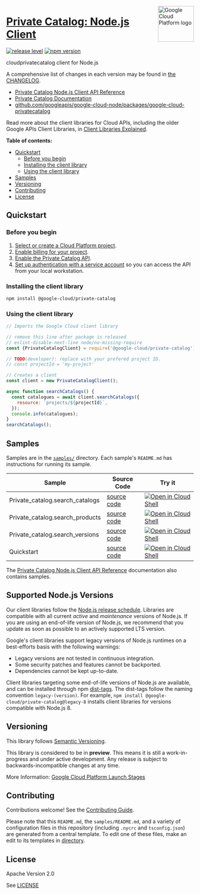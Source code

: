 [//]: # "This README.md file is auto-generated, all changes to this file will be lost."
[//]: # "To regenerate it, use `python -m synthtool`."
<img src="https://avatars2.githubusercontent.com/u/2810941?v=3&s=96" alt="Google Cloud Platform logo" title="Google Cloud Platform" align="right" height="96" width="96"/>

# [Private Catalog: Node.js Client](https://github.com/googleapis/google-cloud-node/tree/main/packages/google-cloud-privatecatalog)

[![release level](https://img.shields.io/badge/release%20level-preview-yellow.svg?style=flat)](https://cloud.google.com/terms/launch-stages)
[![npm version](https://img.shields.io/npm/v/@google-cloud/private-catalog.svg)](https://www.npmjs.org/package/@google-cloud/private-catalog)




cloudprivatecatalog client for Node.js


A comprehensive list of changes in each version may be found in
[the CHANGELOG](https://github.com/googleapis/google-cloud-node/tree/main/packages/google-cloud-privatecatalog/CHANGELOG.md).

* [Private Catalog Node.js Client API Reference][client-docs]
* [Private Catalog Documentation][product-docs]
* [github.com/googleapis/google-cloud-node/packages/google-cloud-privatecatalog](https://github.com/googleapis/google-cloud-node/tree/main/packages/google-cloud-privatecatalog)

Read more about the client libraries for Cloud APIs, including the older
Google APIs Client Libraries, in [Client Libraries Explained][explained].

[explained]: https://cloud.google.com/apis/docs/client-libraries-explained

**Table of contents:**


* [Quickstart](#quickstart)
  * [Before you begin](#before-you-begin)
  * [Installing the client library](#installing-the-client-library)
  * [Using the client library](#using-the-client-library)
* [Samples](#samples)
* [Versioning](#versioning)
* [Contributing](#contributing)
* [License](#license)

## Quickstart

### Before you begin

1.  [Select or create a Cloud Platform project][projects].
1.  [Enable billing for your project][billing].
1.  [Enable the Private Catalog API][enable_api].
1.  [Set up authentication with a service account][auth] so you can access the
    API from your local workstation.

### Installing the client library

```bash
npm install @google-cloud/private-catalog
```


### Using the client library

```javascript
// Imports the Google Cloud client library

// remove this line after package is released
// eslint-disable-next-line node/no-missing-require
const {PrivateCatalogClient} = require('@google-cloud/private-catalog');

// TODO(developer): replace with your prefered project ID.
// const projectId = 'my-project'

// Creates a client
const client = new PrivateCatalogClient();

async function searchCatalogs() {
  const catalogues = await client.searchCatalogs({
    resource: `projects/${projectId}`,
  });
  console.info(catalogues);
}
searchCatalogs();

```



## Samples

Samples are in the [`samples/`](https://github.com/googleapis/google-cloud-node/tree/main/packages/google-cloud-privatecatalog/samples) directory. Each sample's `README.md` has instructions for running its sample.

| Sample                      | Source Code                       | Try it |
| --------------------------- | --------------------------------- | ------ |
| Private_catalog.search_catalogs | [source code](https://github.com/googleapis/google-cloud-node/blob/main/packages/google-cloud-privatecatalog/samples/generated/v1beta1/private_catalog.search_catalogs.js) | [![Open in Cloud Shell][shell_img]](https://console.cloud.google.com/cloudshell/open?git_repo=https://github.com/googleapis/google-cloud-node&page=editor&open_in_editor=packages/google-cloud-privatecatalog/samples/generated/v1beta1/private_catalog.search_catalogs.js,packages/google-cloud-privatecatalog/samples/README.md) |
| Private_catalog.search_products | [source code](https://github.com/googleapis/google-cloud-node/blob/main/packages/google-cloud-privatecatalog/samples/generated/v1beta1/private_catalog.search_products.js) | [![Open in Cloud Shell][shell_img]](https://console.cloud.google.com/cloudshell/open?git_repo=https://github.com/googleapis/google-cloud-node&page=editor&open_in_editor=packages/google-cloud-privatecatalog/samples/generated/v1beta1/private_catalog.search_products.js,packages/google-cloud-privatecatalog/samples/README.md) |
| Private_catalog.search_versions | [source code](https://github.com/googleapis/google-cloud-node/blob/main/packages/google-cloud-privatecatalog/samples/generated/v1beta1/private_catalog.search_versions.js) | [![Open in Cloud Shell][shell_img]](https://console.cloud.google.com/cloudshell/open?git_repo=https://github.com/googleapis/google-cloud-node&page=editor&open_in_editor=packages/google-cloud-privatecatalog/samples/generated/v1beta1/private_catalog.search_versions.js,packages/google-cloud-privatecatalog/samples/README.md) |
| Quickstart | [source code](https://github.com/googleapis/google-cloud-node/blob/main/packages/google-cloud-privatecatalog/samples/quickstart.js) | [![Open in Cloud Shell][shell_img]](https://console.cloud.google.com/cloudshell/open?git_repo=https://github.com/googleapis/google-cloud-node&page=editor&open_in_editor=packages/google-cloud-privatecatalog/samples/quickstart.js,packages/google-cloud-privatecatalog/samples/README.md) |



The [Private Catalog Node.js Client API Reference][client-docs] documentation
also contains samples.

## Supported Node.js Versions

Our client libraries follow the [Node.js release schedule](https://github.com/nodejs/release#release-schedule).
Libraries are compatible with all current _active_ and _maintenance_ versions of
Node.js.
If you are using an end-of-life version of Node.js, we recommend that you update
as soon as possible to an actively supported LTS version.

Google's client libraries support legacy versions of Node.js runtimes on a
best-efforts basis with the following warnings:

* Legacy versions are not tested in continuous integration.
* Some security patches and features cannot be backported.
* Dependencies cannot be kept up-to-date.

Client libraries targeting some end-of-life versions of Node.js are available, and
can be installed through npm [dist-tags](https://docs.npmjs.com/cli/dist-tag).
The dist-tags follow the naming convention `legacy-(version)`.
For example, `npm install @google-cloud/private-catalog@legacy-8` installs client libraries
for versions compatible with Node.js 8.

## Versioning

This library follows [Semantic Versioning](http://semver.org/).







This library is considered to be in **preview**. This means it is still a
work-in-progress and under active development. Any release is subject to
backwards-incompatible changes at any time.


More Information: [Google Cloud Platform Launch Stages][launch_stages]

[launch_stages]: https://cloud.google.com/terms/launch-stages

## Contributing

Contributions welcome! See the [Contributing Guide](https://github.com/googleapis/google-cloud-node/blob/main/CONTRIBUTING.md).

Please note that this `README.md`, the `samples/README.md`,
and a variety of configuration files in this repository (including `.nycrc` and `tsconfig.json`)
are generated from a central template. To edit one of these files, make an edit
to its templates in
[directory](https://github.com/googleapis/synthtool).

## License

Apache Version 2.0

See [LICENSE](https://github.com/googleapis/google-cloud-node/blob/main/LICENSE)

[client-docs]: https://cloud.google.com/nodejs/docs/reference/private-catalog/latest
[product-docs]: https://cloud.google.com/private-catalog/
[shell_img]: https://gstatic.com/cloudssh/images/open-btn.png
[projects]: https://console.cloud.google.com/project
[billing]: https://support.google.com/cloud/answer/6293499#enable-billing
[enable_api]: https://console.cloud.google.com/flows/enableapi?apiid=privatecatalog.googleapis.com
[auth]: https://cloud.google.com/docs/authentication/getting-started
